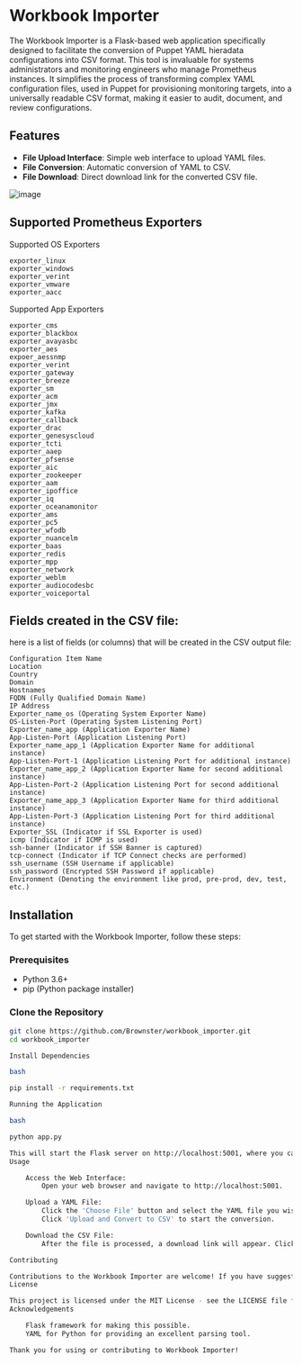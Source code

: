 # Workbook Importer

The Workbook Importer is a Flask-based web application specifically designed to facilitate the conversion of Puppet YAML hieradata configurations into CSV format. This tool is invaluable for systems administrators and monitoring engineers who manage Prometheus instances. It simplifies the process of transforming complex YAML configuration files, used in Puppet for provisioning monitoring targets, into a universally readable CSV format, making it easier to audit, document, and review configurations.

## Features

- **File Upload Interface**: Simple web interface to upload YAML files.
- **File Conversion**: Automatic conversion of YAML to CSV.
- **File Download**: Direct download link for the converted CSV file.

![image](https://github.com/user-attachments/assets/854844e8-a318-4443-8bd5-e2f2f9fe5d5e)

## Supported Prometheus Exporters

Supported OS Exporters

    exporter_linux
    exporter_windows
    exporter_verint
    exporter_vmware
    exporter_aacc

Supported App Exporters

    exporter_cms
    exporter_blackbox
    exporter_avayasbc
    exporter_aes
    expoer_aessnmp
    exporter_verint
    exporter_gateway
    exporter_breeze
    exporter_sm
    exporter_acm
    exporter_jmx
    exporter_kafka
    exporter_callback
    exporter_drac
    exporter_genesyscloud
    exporter_tcti
    exporter_aaep
    exporter_pfsense
    exporter_aic
    exporter_zookeeper
    exporter_aam
    exporter_ipoffice
    exporter_iq
    exporter_oceanamonitor
    exporter_ams
    exporter_pc5
    exporter_wfodb
    exporter_nuancelm
    exporter_baas
    exporter_redis
    exporter_mpp
    exporter_network
    exporter_weblm
    exporter_audiocodesbc
    exporter_voiceportal

## Fields created in the CSV file:
here is a list of fields (or columns) that will be created in the CSV output file:

    Configuration Item Name
    Location
    Country
    Domain
    Hostnames
    FQDN (Fully Qualified Domain Name)
    IP Address
    Exporter_name_os (Operating System Exporter Name)
    OS-Listen-Port (Operating System Listening Port)
    Exporter_name_app (Application Exporter Name)
    App-Listen-Port (Application Listening Port)
    Exporter_name_app_1 (Application Exporter Name for additional instance)
    App-Listen-Port-1 (Application Listening Port for additional instance)
    Exporter_name_app_2 (Application Exporter Name for second additional instance)
    App-Listen-Port-2 (Application Listening Port for second additional instance)
    Exporter_name_app_3 (Application Exporter Name for third additional instance)
    App-Listen-Port-3 (Application Listening Port for third additional instance)
    Exporter_SSL (Indicator if SSL Exporter is used)
    icmp (Indicator if ICMP is used)
    ssh-banner (Indicator if SSH Banner is captured)
    tcp-connect (Indicator if TCP Connect checks are performed)
    ssh_username (SSH Username if applicable)
    ssh_password (Encrypted SSH Password if applicable)
    Environment (Denoting the environment like prod, pre-prod, dev, test, etc.)

## Installation

To get started with the Workbook Importer, follow these steps:

### Prerequisites

- Python 3.6+
- pip (Python package installer)

### Clone the Repository

```bash
git clone https://github.com/Brownster/workbook_importer.git
cd workbook_importer

Install Dependencies

bash

pip install -r requirements.txt

Running the Application

bash

python app.py

This will start the Flask server on http://localhost:5001, where you can access the web interface to upload YAML files.
Usage

    Access the Web Interface:
        Open your web browser and navigate to http://localhost:5001.

    Upload a YAML File:
        Click the 'Choose File' button and select the YAML file you wish to convert.
        Click 'Upload and Convert to CSV' to start the conversion.

    Download the CSV File:
        After the file is processed, a download link will appear. Click the link to download the converted CSV file.

Contributing

Contributions to the Workbook Importer are welcome! If you have suggestions for improvements or encounter any issues, please open an issue or submit a pull request.
License

This project is licensed under the MIT License - see the LICENSE file for details.
Acknowledgements

    Flask framework for making this possible.
    YAML for Python for providing an excellent parsing tool.

Thank you for using or contributing to Workbook Importer!
